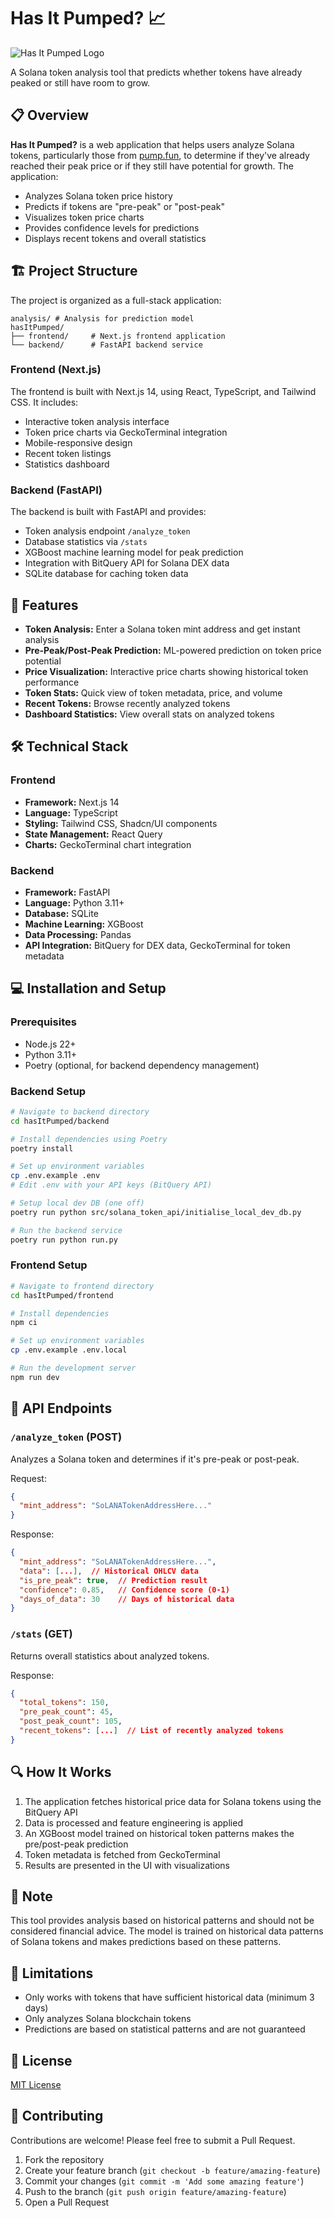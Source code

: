 # Has It Pumped? 📈

![Has It Pumped Logo](/frontend/public/pumped.png)

A Solana token analysis tool that predicts whether tokens have already peaked or still have room to grow.

## 📋 Overview

**Has It Pumped?** is a web application that helps users analyze Solana tokens, particularly those from [pump.fun](https://pump.fun), to determine if they've already reached their peak price or if they still have potential for growth. The application:

- Analyzes Solana token price history
- Predicts if tokens are "pre-peak" or "post-peak"
- Visualizes token price charts
- Provides confidence levels for predictions
- Displays recent tokens and overall statistics

## 🏗️ Project Structure

The project is organized as a full-stack application:

```
analysis/ # Analysis for prediction model
hasItPumped/
├── frontend/     # Next.js frontend application
└── backend/      # FastAPI backend service
```

### Frontend (Next.js)

The frontend is built with Next.js 14, using React, TypeScript, and Tailwind CSS. It includes:

- Interactive token analysis interface
- Token price charts via GeckoTerminal integration
- Mobile-responsive design
- Recent token listings
- Statistics dashboard

### Backend (FastAPI)

The backend is built with FastAPI and provides:

- Token analysis endpoint `/analyze_token`
- Database statistics via `/stats`
- XGBoost machine learning model for peak prediction
- Integration with BitQuery API for Solana DEX data
- SQLite database for caching token data

## 🚀 Features

- **Token Analysis:** Enter a Solana token mint address and get instant analysis
- **Pre-Peak/Post-Peak Prediction:** ML-powered prediction on token price potential
- **Price Visualization:** Interactive price charts showing historical token performance
- **Token Stats:** Quick view of token metadata, price, and volume
- **Recent Tokens:** Browse recently analyzed tokens
- **Dashboard Statistics:** View overall stats on analyzed tokens

## 🛠️ Technical Stack

### Frontend
- **Framework:** Next.js 14
- **Language:** TypeScript
- **Styling:** Tailwind CSS, Shadcn/UI components
- **State Management:** React Query
- **Charts:** GeckoTerminal chart integration

### Backend
- **Framework:** FastAPI
- **Language:** Python 3.11+
- **Database:** SQLite
- **Machine Learning:** XGBoost
- **Data Processing:** Pandas
- **API Integration:** BitQuery for DEX data, GeckoTerminal for token metadata

## 💻 Installation and Setup

### Prerequisites
- Node.js 22+
- Python 3.11+
- Poetry (optional, for backend dependency management)

### Backend Setup
```bash
# Navigate to backend directory
cd hasItPumped/backend

# Install dependencies using Poetry
poetry install

# Set up environment variables
cp .env.example .env
# Edit .env with your API keys (BitQuery API)

# Setup local dev DB (one off)
poetry run python src/solana_token_api/initialise_local_dev_db.py

# Run the backend service
poetry run python run.py
```

### Frontend Setup
```bash
# Navigate to frontend directory
cd hasItPumped/frontend

# Install dependencies
npm ci

# Set up environment variables
cp .env.example .env.local

# Run the development server
npm run dev
```

## 🔄 API Endpoints

### `/analyze_token` (POST)
Analyzes a Solana token and determines if it's pre-peak or post-peak.

Request:
```json
{
  "mint_address": "SoLANATokenAddressHere..."
}
```

Response:
```json
{
  "mint_address": "SoLANATokenAddressHere...",
  "data": [...],  // Historical OHLCV data
  "is_pre_peak": true,  // Prediction result
  "confidence": 0.85,   // Confidence score (0-1)
  "days_of_data": 30    // Days of historical data
}
```

### `/stats` (GET)
Returns overall statistics about analyzed tokens.

Response:
```json
{
  "total_tokens": 150,
  "pre_peak_count": 45,
  "post_peak_count": 105,
  "recent_tokens": [...]  // List of recently analyzed tokens
}
```

## 🔍 How It Works

1. The application fetches historical price data for Solana tokens using the BitQuery API
2. Data is processed and feature engineering is applied
3. An XGBoost model trained on historical token patterns makes the pre/post-peak prediction
4. Token metadata is fetched from GeckoTerminal
5. Results are presented in the UI with visualizations

## 📝 Note

This tool provides analysis based on historical patterns and should not be considered financial advice. The model is trained on historical data patterns of Solana tokens and makes predictions based on these patterns.

## 🚨 Limitations

- Only works with tokens that have sufficient historical data (minimum 3 days)
- Only analyzes Solana blockchain tokens
- Predictions are based on statistical patterns and are not guaranteed

## 📄 License

[MIT License](LICENSE)

## 🤝 Contributing

Contributions are welcome! Please feel free to submit a Pull Request.

1. Fork the repository
2. Create your feature branch (`git checkout -b feature/amazing-feature`)
3. Commit your changes (`git commit -m 'Add some amazing feature'`)
4. Push to the branch (`git push origin feature/amazing-feature`)
5. Open a Pull Request